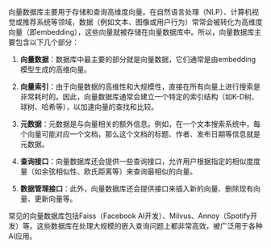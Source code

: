 向量数据库主要用于存储和查询高维度向量。在自然语言处理（NLP）、计算机视觉或推荐系统等领域，数据（例如文本、图像或用户行为）常常会被转化为高维度向量（即embedding），这些向量就被存储在向量数据库中。所以，向量数据库主要包含以下几个部分：

1. **向量数据**：数据库中最主要的部分就是向量数据，它们通常是由embedding模型生成的高维向量。

2. **向量索引**：由于向量数据的高维性和大规模性，直接在所有向量上进行搜索是非常耗时的。因此，向量数据库通常会建立一个特定的索引结构（如K-D树、球树、哈希等），以加速向量的查找和比较。

3. **元数据**：元数据是与向量相关的额外信息。例如，在一个文本搜索系统中，每个向量可能对应一个文档，那么这个文档的标题、作者、发布日期等信息就是元数据。

4. **查询接口**：向量数据库还会提供一些查询接口，允许用户根据指定的相似度度量（如余弦相似性、欧氏距离等）来查询最相似的向量。

5. **数据管理接口**：此外，向量数据库还会提供接口来插入新的向量、删除现有向量、更新向量等。

常见的向量数据库包括Faiss（Facebook AI开发）、Milvus、Annoy（Spotify开发）等。这些数据库在处理大规模的嵌入查询问题上都非常高效，被广泛用于各种AI应用。